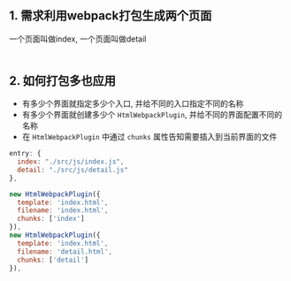 ## 1. 需求利用webpack打包生成两个页面
一个页面叫做index, 一个页面叫做detail
<div style="margin-bottom: 50px;"></div>


## 2. 如何打包多也应用
- 有多少个界面就指定多少个入口, 并给不同的入口指定不同的名称
- 有多少个界面就创建多少个 `HtmlWebpackPlugin`, 并给不同的界面配置不同的名称
- 在 `HtmlWebpackPlugin` 中通过 `chunks` 属性告知需要插入到当前界面的文件

```js
entry: {
  index: "./src/js/index.js",
  detail: "./src/js/detail.js"
},

new HtmlWebpackPlugin({
  template: 'index.html',
  filename: 'index.html',
  chunks: ['index']
}),
new HtmlWebpackPlugin({
  template: 'index.html',
  filename: 'detail.html',
  chunks: ['detail']
}),
```